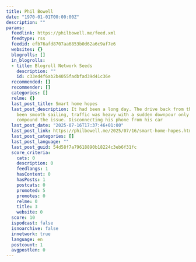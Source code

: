 ```yaml
---
title: Phil Bowell
date: "1970-01-01T00:00:00Z"
description: ""
params:
  feedlink: https://philbowell.me/feed.xml
  feedtype: rss
  feedid: efb76afd8707aa6853b0d62a6c9af7e6
  websites: {}
  blogrolls: []
  in_blogrolls:
  - title: Blogroll Network Seeds
    description: ""
    id: c33ed4f6ab2b4055fadbfad39d41c36e
  recommended: []
  recommender: []
  categories: []
  relme: {}
  last_post_title: Smart home hopes
  last_post_description: It had been a long day. The drive back from the office hadn’t
    been smooth sailing, traffic was heavy with a sudden downpour only serving to
    compound the issue. Disconnecting his phone from his car
  last_post_date: "2025-07-16T17:37:46+01:00"
  last_post_link: https://philbowell.me/2025/07/16/smart-home-hopes.html
  last_post_categories: []
  last_post_language: ""
  last_post_guid: 54d58f7a79618890b18224c3eb6f31fc
  score_criteria:
    cats: 0
    description: 0
    feedlangs: 1
    hasContent: 0
    hasPosts: 1
    postcats: 0
    promoted: 5
    promotes: 0
    relme: 0
    title: 3
    website: 0
  score: 10
  ispodcast: false
  isnoarchive: false
  innetwork: true
  language: en
  postcount: 1
  avgpostlen: 0
---
```

